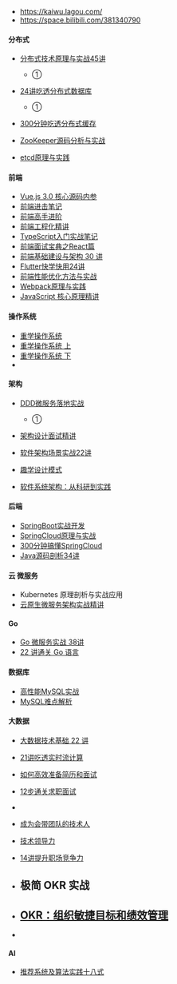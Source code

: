 

- https://kaiwu.lagou.com/
- https://space.bilibili.com/381340790



#### 分布式

- [分布式技术原理与实战45讲](https://www.bilibili.com/video/BV1zT411d7q1/?spm_id_from=333.999.0.0)
  - ①

- [24讲吃透分布式数据库](https://www.bilibili.com/video/BV1WY411C73V/?spm_id_from=333.999.0.0)
  - ①
- [300分钟吃透分布式缓存](https://www.bilibili.com/video/BV1TM411M7r5/?spm_id_from=333.999.0.0)
- [ZooKeeper源码分析与实战](https://www.bilibili.com/video/BV19Y411B7rd/?spm_id_from=333.999.0.0)
- [etcd原理与实践](https://www.bilibili.com/video/BV1fD4y1g75B/?spm_id_from=333.999.0.0)





#### 前端

- [Vue.js 3.0 核心源码内参](https://www.bilibili.com/video/BV1JM411Y7qp/?spm_id_from=333.999.0.0)
- [前端进击笔记](https://www.bilibili.com/video/BV1g84y1A7ec/?spm_id_from=333.999.0.0)
- [前端高手进阶](https://www.bilibili.com/video/BV1LY4y1972Z/?spm_id_from=333.999.0.0)
- [前端工程化精讲](https://www.bilibili.com/video/BV1mL411d76B/?spm_id_from=333.999.0.0)
- [TypeScript入门实战笔记](https://www.bilibili.com/video/BV1qg4y1b7hv/?spm_id_from=333.999.0.0)
- [前端面试宝典之React篇](https://www.bilibili.com/video/BV1xk4y1h76y/?spm_id_from=333.999.0.0)
- [前端基础建设与架构 30 讲](https://www.bilibili.com/video/BV1dY411i7NK/?spm_id_from=333.999.0.0)
- [Flutter快学快用24讲](https://www.bilibili.com/video/BV1PA411U79T/?spm_id_from=333.999.0.0)
- [前端性能优化方法与实战](https://www.bilibili.com/video/BV1Xy4y1f7gv/?spm_id_from=333.999.0.0)
- [Webpack原理与实践](https://www.bilibili.com/video/BV1Tg4y1b7an/?spm_id_from=333.999.0.0)
- [JavaScript 核心原理精讲](https://www.bilibili.com/video/BV1QA41167oE/?spm_id_from=333.999.0.0)



#### 操作系统

- [重学操作系统](https://www.bilibili.com/video/BV1YL41127RT/?spm_id_from=333.999.0.0)
- [重学操作系统 上](https://www.bilibili.com/video/BV1Yx4y1L7Uu/?spm_id_from=333.999.0.0)
- [重学操作系统 下](https://www.bilibili.com/video/BV1As4y1e7vC/?spm_id_from=333.999.0.0)
- 



#### 架构

- [DDD微服务落地实战](https://www.bilibili.com/video/BV1rM4y1d7Us/?spm_id_from=333.999.0.0)
  - ①

- [架构设计面试精讲](https://www.bilibili.com/video/BV1Qs4y1Z7Yf/?spm_id_from=333.999.0.0)
- [软件架构场景实战22讲](https://www.bilibili.com/video/BV19j41137Wp/?spm_id_from=333.999.0.0)
- [趣学设计模式](https://www.bilibili.com/video/BV1hY411Y7zR/?spm_id_from=333.999.0.0)
- [软件系统架构：从科研到实践](https://www.bilibili.com/video/BV1Km4y117Fe/?spm_id_from=333.999.0.0)





#### 后端

- [SpringBoot实战开发](https://www.bilibili.com/video/BV1DY4y127Ue/?spm_id_from=333.999.0.0)
- [SpringCloud原理与实战](https://www.bilibili.com/video/BV1jk4y1h7vD/?spm_id_from=333.999.0.0)
- [300分钟搞懂SpringCloud](https://www.bilibili.com/video/BV1kL411d7rJ/?spm_id_from=333.999.0.0)
- [Java源码剖析34讲](https://www.bilibili.com/video/BV1624y147iV/?spm_id_from=333.999.0.0)





#### 云 微服务

- Kubernetes 原理剖析与实战应用
- [云原生微服务架构实战精讲](https://www.bilibili.com/video/BV1a24y147WS/?spm_id_from=333.999.0.0)





#### Go

- [Go 微服务实战 38讲](https://www.bilibili.com/video/BV1cv4y1b7E8/?spm_id_from=333.999.0.0)
- [22 讲通关 Go 语言](https://www.bilibili.com/video/BV1GT411R7H6/?spm_id_from=333.999.0.0)



#### 数据库

- [高性能MySQL实战](https://www.bilibili.com/video/BV1Nj411K7BT/?spm_id_from=333.999.0.0)
- [MySQL难点解析](https://www.bilibili.com/video/BV1hc411n7RY/?spm_id_from=333.999.0.0)



#### 大数据

- [大数据技术基础 22 讲](https://www.bilibili.com/video/BV1BR4y1q7eA/?spm_id_from=333.999.0.0)
- [21讲吃透实时流计算](https://www.bilibili.com/video/BV1yg4y1H76k/?spm_id_from=333.999.0.0)







- [如何高效准备简历和面试](https://www.bilibili.com/video/BV1do4y1p7Wf/?spm_id_from=333.999.0.0)
- [12步通关求职面试](https://www.bilibili.com/video/BV1WL411X7iB/?spm_id_from=333.999.0.0)
- 
- [成为会带团队的技术人](https://www.bilibili.com/video/BV1f24y177Zf/?spm_id_from=333.999.0.0)
- [技术领导力](https://www.bilibili.com/video/BV1ao4y1L7fb/?spm_id_from=333.999.0.0)
- [14讲提升职场竞争力](https://www.bilibili.com/video/BV1C24y177EF/?spm_id_from=333.999.0.0)
- 极简 OKR 实战
  - 

- [OKR：组织敏捷目标和绩效管理](https://www.bilibili.com/video/BV1kk4y147EJ/?spm_id_from=333.999.0.0)
  - 

- 



#### AI

- [推荐系统及算法实践十八式](https://www.bilibili.com/video/BV17s4y1S7Qo/?spm_id_from=333.999.0.0)